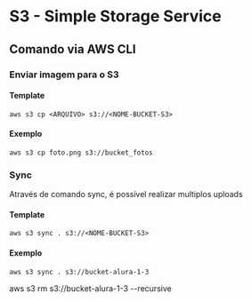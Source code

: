 # S3 - Simple Storage Service

## Comando via AWS CLI

### Enviar imagem para o S3

#### Template

```
aws s3 cp <ARQUIVO> s3://<NOME-BUCKET-S3>
```

#### Exemplo

```
aws s3 cp foto.png s3://bucket_fotos
```

### Sync

Através de comando sync, é possível realizar multiplos uploads

#### Template

```
aws s3 sync . s3://<NOME-BUCKET-S3>
```

#### Exemplo

```
aws s3 sync . s3://bucket-alura-1-3
```


aws s3 rm s3://bucket-alura-1-3 --recursive


